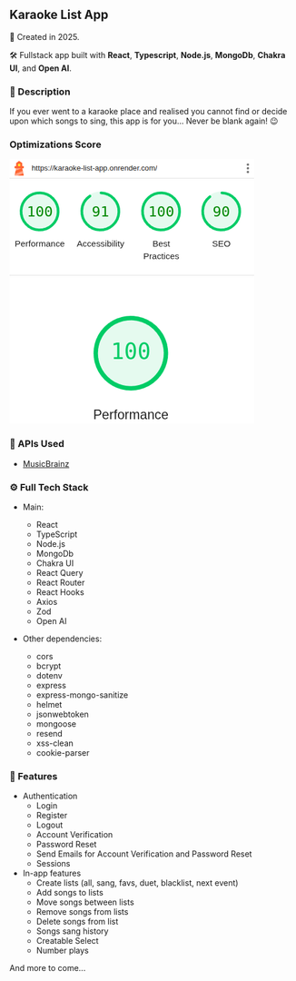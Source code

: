## Karaoke List App
📆 Created in 2025.

🛠 Fullstack app built with **React**, **Typescript**, **Node.js**, **MongoDb**, **Chakra UI**, and **Open AI**.

### 💬 Description
 If you ever went to a karaoke place and realised you cannot find or decide upon which songs to sing, this app is for you... Never be blank again! 😉

### Optimizations Score
![image](./Lighthouse-values.png)

### 📡 APIs Used
  - [MusicBrainz](https://musicbrainz.org/doc/MusicBrainz_API)

### ⚙️ Full Tech Stack
* Main:
  * React
  * TypeScript
  * Node.js
  * MongoDb
  * Chakra UI
  * React Query
  * React Router
  * React Hooks
  * Axios
  * Zod
  * Open AI

* Other dependencies:
  - cors
  - bcrypt
  - dotenv
  - express
  - express-mongo-sanitize
  - helmet
  - jsonwebtoken
  - mongoose
  - resend
  - xss-clean
  - cookie-parser

### 🎨 Features
  - Authentication
    - Login
    - Register
    - Logout
    - Account Verification
    - Password Reset
    - Send Emails for Account Verification and Password Reset
    - Sessions
  - In-app features
    - Create lists (all, sang, favs, duet, blacklist, next event)
    - Add songs to lists
    - Move songs between lists
    - Remove songs from lists
    - Delete songs from list
    - Songs sang history
    - Creatable Select
    - Number plays

And more to come...
